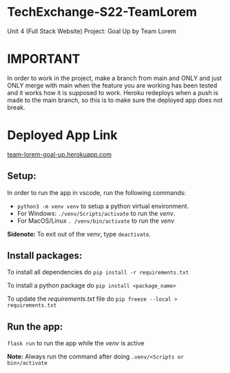 # TechExchange-S22-TeamLorem
Unit 4 (Full Stack Website) Project: Goal Up by Team Lorem 

# IMPORTANT
In order to work in the project, make a branch from main and ONLY and just ONLY merge with main when the feature you are working has been tested and it works how it is supposed to work. Heroku redeploys when a push is made to the main branch, so this is to make sure the deployed app does not break.

# Deployed App Link
[team-lorem-goal-up.herokuapp.com](https://team-lorem-goal-up.herokuapp.com/)

## Setup: 
In order to run the app in vscode, run the following commands:
- ``python3 -m venv venv`` to setup a python virtual environment.
- For Windows: ``./venv/Scripts/activate`` to run the *venv*.
- For MacOS/Linux ``. /venv/bin/activate`` to run the *venv*

**Sidenote:** To exit out of the *venv*, type ``deactivate``. 
## Install packages:
To install all dependencies do ``pip install -r requirements.txt``

To install a python package do ``pip install <package_name>``

To update the *requirements.txt* file do ``pip freeze --local > requirements.txt``

## Run the app:
``flask run`` to run the app while the *venv* is active

**Note:** Always run the command after doing ``.venv/<Scripts or bin>/activate``



